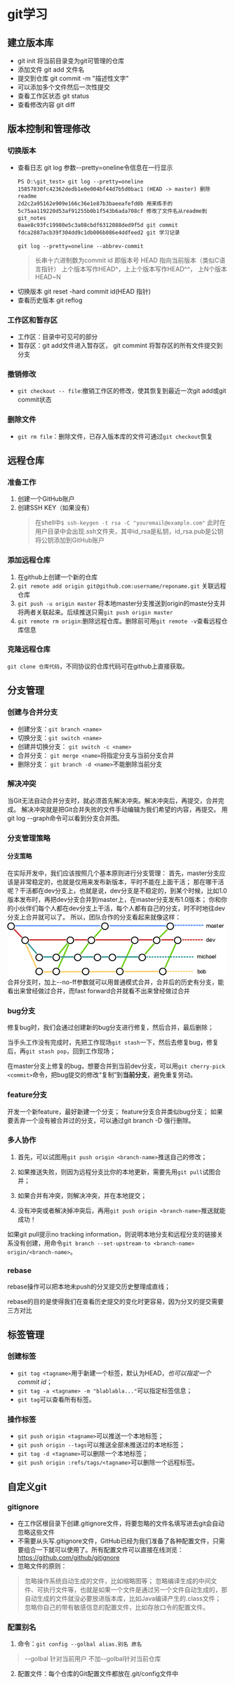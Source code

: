 # git学习
## 建立版本库
- git init 将当前目录变为git可管理的仓库
- 添加文件  git add 文件名
- 提交到仓库 git commit -m "描述性文字"
- 可以添加多个文件然后一次性提交
- 查看工作区状态 git status
- 查看修改内容 git diff
## 版本控制和管理修改
### 切换版本
- 查看日志 git log 参数--pretty=oneline令信息在一行显示
    ```
    PS D:\git_test> git log --pretty=oneline
    15857830fc42362dedb1e0e004bf44d7b5d0bac1 (HEAD -> master) 删除readme
    2d2c2a95162e909e166c36e1e87b3baeeafefd0b 用来练手的
    5c75aa119220d53af91255b0b1f543b6ada708cf 修改了文件名从readme到git_notes
    0aae8c93fc19980e5c3a08cbdf6312088ded9f5d git commit
    fdca2887acb39f304dd9c1db006b086e4ddfeed2 git 学习记录
    ```
    `git log --pretty=oneline --abbrev-commit`
    > 长串十六进制数为commit id 即版本号
    HEAD 指向当前版本（类似C语言指针） 上个版本写作HEAD^，上上个版本写作HEAD^^，
    上N个版本HEAD~N 
- 切换版本 git reset -hard commit id(HEAD 指针)
- 查看历史版本 git reflog
### 工作区和暂存区
- 工作区：目录中可见可的部分
- 暂存区：git add文件进入暂存区， git commint 将暂存区的所有文件提交到分支
### 撤销修改
- `git checkout -- file`:撤销工作区的修改，使其恢复到最近一次git add或git commit状态
### 删除文件
- `git rm file`：删除文件，已存入版本库的文件可通过`git checkout`恢复
## 远程仓库
### 准备工作
1. 创建一个GitHub账户
2. 创建SSH KEY（如果没有）
    > 在shell中`$ ssh-keygen -t rsa -C "youremail@example.com"`
    此时在用户目录中会出现.ssh文件夹，其中id_rsa是私钥，id_rsa.pub是公钥将公钥添加到GitHub账户
### 添加远程仓库
1. 在github上创建一个新的仓库
2. `git remote add origin git@github.com:username/reponame.git` 关联远程仓库
3. `git push -u origin master` 将本地master分支推送到origin的maste分支并将两者关联起来。后续推送只需`git push origin master`
4. `git remote rm origin`:删除远程仓库。删除前可用`git remote -v`查看远程仓库信息
### 克隆远程仓库
`git clone 仓库代码`，不同协议的仓库代码可在github上直接获取。
## 分支管理
### 创建与合并分支
- 创建分支：`git branch <name>`
- 切换分支：`git switch <name>`
- 创建并切换分支： `git switch -c <name>`
- 合并分支： `git merge <name>`将指定分支与当前分支合并
- 删除分支： `git branch -d <name>`不能删除当前分支
### 解决冲突
当Git无法自动合并分支时，就必须首先解决冲突。解决冲突后，再提交，合并完成。
解决冲突就是把Git合并失败的文件手动编辑为我们希望的内容，再提交。
用git log --graph命令可以看到分支合并图。
### 分支管理策略
#### 分支策略
在实际开发中，我们应该按照几个基本原则进行分支管理：
首先，master分支应该是非常稳定的，也就是仅用来发布新版本，平时不能在上面干活；
那在哪干活呢？干活都在dev分支上，也就是说，dev分支是不稳定的，到某个时候，比如1.0版本发布时，再把dev分支合并到master上，在master分支发布1.0版本；
你和你的小伙伴们每个人都在dev分支上干活，每个人都有自己的分支，时不时地往dev分支上合并就可以了。
所以，团队合作的分支看起来就像这样：
![fenzhi](.\image\0.png)
合并分支时，加上--no-ff参数就可以用普通模式合并，合并后的历史有分支，能看出来曾经做过合并，而fast forward合并就看不出来曾经做过合并
### bug分支
修复bug时，我们会通过创建新的bug分支进行修复，然后合并，最后删除；

当手头工作没有完成时，先把工作现场`git stash`一下，然后去修复bug，修复后，再`git stash pop`，回到工作现场；

在master分支上修复的bug，想要合并到当前dev分支，可以用`git cherry-pick <commit>`命令，把bug提交的修改“复制”到**当前分支**，避免重复劳动。
### feature分支
开发一个新feature，最好新建一个分支；
feature分支合并类似bug分支；
如果要丢弃一个没有被合并过的分支，可以通过git branch -D <name>强行删除。
### 多人协作
1. 首先，可以试图用`git push origin <branch-name>`推送自己的修改；

2. 如果推送失败，则因为远程分支比你的本地更新，需要先用`git pull`试图合并；

3. 如果合并有冲突，则解决冲突，并在本地提交；

4. 没有冲突或者解决掉冲突后，再用`git push origin <branch-name>`推送就能成功！

如果git pull提示no tracking information，则说明本地分支和远程分支的链接关系没有创建，用命令`git branch --set-upstream-to <branch-name> origin/<branch-name>`。
### rebase
rebase操作可以把本地未push的分叉提交历史整理成直线；

rebase的目的是使得我们在查看历史提交的变化时更容易，因为分叉的提交需要三方对比
## 标签管理
### 创建标签
- `git tag <tagname>`用于新建一个标签，默认为HEAD，*也可以指定一个commit id*；
- `git tag -a <tagname> -m "blablabla..."`可以指定标签信息；
- `git tag`可以查看所有标签。
### 操作标签
- `git push origin <tagname>`可以推送一个本地标签；
- `git push origin --tags`可以推送全部未推送过的本地标签；
- `git tag -d <tagname>`可以删除一个本地标签；
- `git push origin :refs/tags/<tagname>`可以删除一个远程标签。
## 自定义git
### gitignore
- 在工作区根目录下创建.gitignore文件，将要忽略的文件名填写进去git会自动忽略这些文件
- 不需要从头写.gitignore文件，GitHub已经为我们准备了各种配置文件，只需要组合一下就可以使用了。所有配置文件可以直接在线浏览：https://github.com/github/gitignore
- 忽略文件的原则：
> 忽略操作系统自动生成的文件，比如缩略图等；
忽略编译生成的中间文件、可执行文件等，也就是如果一个文件是通过另一个文件自动生成的，那自动生成的文件就没必要放进版本库，比如Java编译产生的.class文件；
忽略你自己的带有敏感信息的配置文件，比如存放口令的配置文件。
### 配置别名
1. 命令：`git config --golbal alias.别名 原名`
> --golbal 针对当前用户 不加--golbal针对当前仓库
2. 配置文件：每个仓库的Git配置文件都放在.git/config文件中
